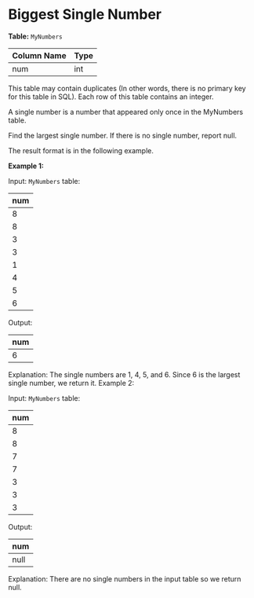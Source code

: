 # Biggest Single Number

**Table:** `MyNumbers`

| Column Name | Type |
| ----------- | ---- |
| num         | int  |

This table may contain duplicates (In other words, there is no primary key for this table in SQL).
Each row of this table contains an integer.

A single number is a number that appeared only once in the MyNumbers table.

Find the largest single number. If there is no single number, report null.

The result format is in the following example.

**Example 1:**

Input:
`MyNumbers` table:

| num |
| --- |
| 8   |
| 8   |
| 3   |
| 3   |
| 1   |
| 4   |
| 5   |
| 6   |

Output:

| num |
| --- |
| 6   |

Explanation: The single numbers are 1, 4, 5, and 6.
Since 6 is the largest single number, we return it.
Example 2:

Input:
`MyNumbers` table:

| num |
| --- |
| 8   |
| 8   |
| 7   |
| 7   |
| 3   |
| 3   |
| 3   |

Output:

| num  |
| ---- |
| null |

Explanation: There are no single numbers in the input table so we return null.
